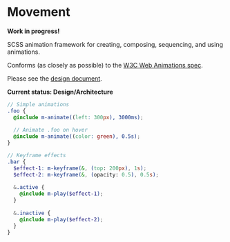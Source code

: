 Movement
========
**Work in progress!**

SCSS animation framework for creating, composing, sequencing, and using animations.

Conforms (as closely as possible) to the [W3C Web Animations spec](http://w3c.github.io/web-animations/).

Please see the [design document](https://github.com/davidkpiano/movement/wiki/Design).

**Current status: Design/Architecture**

```scss
// Simple animations
.foo {
  @include m-animate((left: 300px), 3000ms);
  
  // Animate .foo on hover
  @include m-animate((color: green), 0.5s);
}

// Keyframe effects
.bar {
  $effect-1: m-keyframe(&, (top: 200px), 1s);
  $effect-2: m-keyframe(&, (opacity: 0.5), 0.5s);
  
  &.active {
    @include m-play($effect-1);
  }
  
  &.inactive {
    @include m-play($effect-2);
  }
}
```


